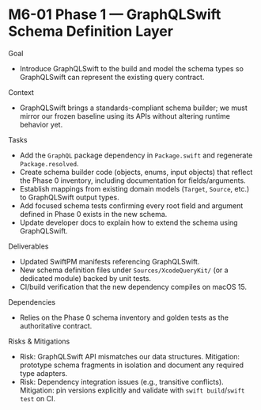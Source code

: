 # M6-01 Phase 1 — GraphQLSwift Schema Definition Layer

Goal
- Introduce GraphQLSwift to the build and model the schema types so GraphQLSwift can represent the existing query contract.

Context
- GraphQLSwift brings a standards-compliant schema builder; we must mirror our frozen baseline using its APIs without altering runtime behavior yet.

Tasks
- Add the `GraphQL` package dependency in `Package.swift` and regenerate `Package.resolved`.
- Create schema builder code (objects, enums, input objects) that reflect the Phase 0 inventory, including documentation for fields/arguments.
- Establish mappings from existing domain models (`Target`, `Source`, etc.) to GraphQLSwift output types.
- Add focused schema tests confirming every root field and argument defined in Phase 0 exists in the new schema.
- Update developer docs to explain how to extend the schema using GraphQLSwift.

Deliverables
- Updated SwiftPM manifests referencing GraphQLSwift.
- New schema definition files under `Sources/XcodeQueryKit/` (or a dedicated module) backed by unit tests.
- CI/build verification that the new dependency compiles on macOS 15.

Dependencies
- Relies on the Phase 0 schema inventory and golden tests as the authoritative contract.

Risks & Mitigations
- Risk: GraphQLSwift API mismatches our data structures. Mitigation: prototype schema fragments in isolation and document any required type adapters.
- Risk: Dependency integration issues (e.g., transitive conflicts). Mitigation: pin versions explicitly and validate with `swift build`/`swift test` on CI.
